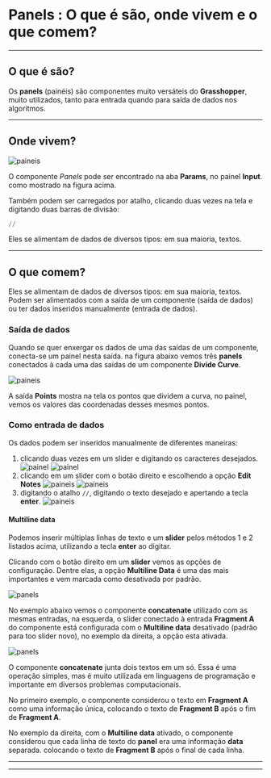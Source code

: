 # Panels : O que é são, onde vivem e o que comem?

__________

## O que é são?


Os **panels** (painéis) são componentes muito versáteis do **Grasshopper**, muito utilizados, tanto para entrada quando para saída de dados nos algoritmos.


__________
## Onde vivem?

![paineis](./panel_01.jpg)

O componente *Panels* pode ser encontrado na aba **Params**, no painel **Input**. como mostrado na figura acima.

Também podem ser carregados por atalho, clicando duas vezes na tela e digitando duas barras de divisão:

``` Python
//
```

Eles se alimentam de dados de diversos tipos: em sua maioria, textos. 

__________
## O que comem?


Eles se alimentam de dados de diversos tipos: em sua maioria, textos. Podem ser alimentados com a saída de um componente (saída  de dados) ou ter dados inseridos manualmente (entrada de dados).

### Saída de dados

Quando se quer enxergar os dados de uma das saídas de um componente, conecta-se um painel nesta saída. na figura abaixo vemos três **panels** conectados à cada uma das saídas de um componente **Divide Curve**.

![paineis](./painel02.png)

A saída **Points** mostra na tela os pontos que dividem a curva, no painel, vemos os valores das coordenadas desses mesmos pontos.

### Como entrada de dados

Os dados podem ser inseridos manualmente de diferentes maneiras: 

1. clicando duas vezes em um slider e digitando os caracteres desejados.
   ![painel](./panel03a_1.png)
   ![painel](./panel03a_2.png)
2. clicando em um slider com o botão direito e escolhendo a opção **Edit Notes**
    ![paineis](./panel03b_1.png)
    ![paineis](./panel03b_2.png)
3. digitando o atalho ``` // ```, digitando o texto desejado e apertando a tecla **enter**.
    ![paineis](./panel03c.jpg)


#### Multiline data

Podemos inserir múltiplas linhas de texto e um **slider** pelos métodos 1 e 2 listados acima, utilizando a tecla **enter** ao digitar.

Clicando com o botão direito em um **slider** vemos as opções de configuração. Dentre elas, a opção **Multiline Data** é uma das mais importantes e vem marcada como desativada por padrão.

![panels](./multiline_01.png)

No exemplo abaixo vemos o componente **concatenate** utilizado com as mesmas entradas, na esquerda, o slider conectado à entrada **Fragment A** do componente está configurada com o **Multiline data** desativado (padrão para too slider novo), no exemplo da direita, a opção esta ativada.

![panels](./multiline_02.png)

O componente **concatenate** junta dois textos em um só. Essa é uma operação simples, mas é muito utilizada em linguagens de programação e importante em diversos problemas computacionais.

No primeiro exemplo, o componente considerou o texto em **Fragment A** como uma informação única, colocando o texto de **Fragment B** após o fim de **Fragment A**.

No exemplo da direita, com o **Multiline data** ativado, o componente considerou que cada linha de texto do **panel** era uma informação **data** separada. colocando o texto de **Fragment B** após o final de cada linha.

____________________
____________________










